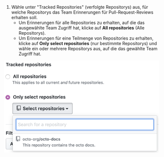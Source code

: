 1. Wähle unter "Tracked Repositories" (verfolgte Repositorys) aus, für welche Repositorys das Team Erinnerungen für Pull-Request-Reviews erhalten soll.
   - Um Erinnerungen für alle Repositories zu erhalten, auf die das ausgewählte Team Zugriff hat, klicke auf **All repositories** (Alle Repositorys).
   - Um Erinnerungen für eine Teilmenge von Repositories zu erhalten, klicke auf **Only select repositories** (nur bestimmte Repositorys) und wähle ein oder mehrere Repositorys aus, auf die das gewählte Team Zugriff hat.

  ![Wähle verfolgte Repositorys](/assets/images/help/settings/scheduled-reminders-tracked-repos.png)
